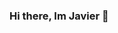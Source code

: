 ### Hi there, Im Javier 👋

<!--
**javs12/javs12** is a ✨ _special_ ✨ repository because its `README.md` (this file) appears on your GitHub profile.

let mySelf= {
  currentJob: "I'm a Software Engineer at Beek an audio company for personal development.",
  pastJob: "I worked at KarmaPulse and Teed as a Full Stack develper and freelance doing things with Grails ",
  technologies: {
    actualTechnologies: [
      "Ruby on Rails",
      "React/React Native",
      "SQL (Postgres)",
      "Java/Android"
    ],
    pastTechnologies: [
      "Node.js",
      "Grails"
    ]
  },
  hobbies: [
    {"Watch Anime": "see you space developer ;)"},
    {"Sports": "I love watch NFL #GoPats #Brady"}
  ],
  socialNetworks: [
    {"Instagram:" "@javieralonso.12"},
    {"LinkedIn": "https://www.linkedin.com/in/javier-alonso-47108714a/"}
  ]
}

Here are some ideas to get you started:

- 🔭 I’m currently working on ...
- 🌱 I’m currently learning ...
- 👯 I’m looking to collaborate on ...
- 🤔 I’m looking for help with ...
- 💬 Ask me about ...
- 📫 How to reach me: ...
- 😄 Pronouns: ...
- ⚡ Fun fact: ...
-->
